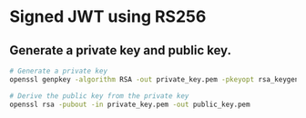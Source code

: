 # Signed JWT using RS256 

## Generate a private key and public key.

```bash
# Generate a private key
openssl genpkey -algorithm RSA -out private_key.pem -pkeyopt rsa_keygen_bits:2048

# Derive the public key from the private key
openssl rsa -pubout -in private_key.pem -out public_key.pem
```
